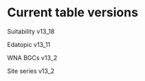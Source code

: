# Current table versions 
Suitability v13_18 

Edatopic v13_11 

WNA BGCs v13_2 

Site series v13_2
